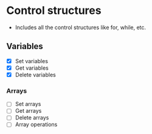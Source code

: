 # Control structures

- Includes all the control structures like for, while, etc.

## Variables

- [x] Set variables
- [x] Get variables
- [x] Delete variables

### Arrays

- [ ] Set arrays
- [ ] Get arrays
- [ ] Delete arrays
- [ ] Array operations